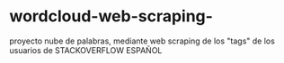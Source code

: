 # wordcloud-web-scraping-
proyecto nube de palabras,  mediante web scraping de los "tags" de los usuarios de STACKOVERFLOW ESPAÑOL
